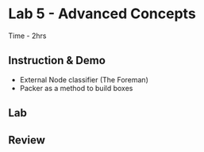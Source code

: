# Lab 5 - Advanced Concepts

Time - 2hrs

## Instruction & Demo

 * External Node classifier (The Foreman)
 * Packer as a method to build boxes
 
## Lab

## Review
